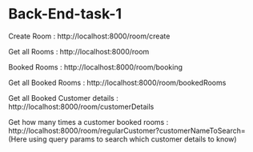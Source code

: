 # Back-End-task-1
Create Room : http://localhost:8000/room/create

Get all Rooms : http://localhost:8000/room

Booked Rooms : http://localhost:8000/room/booking

Get all Booked Rooms : http://localhost:8000/room/bookedRooms

Get all Booked Customer details : http://localhost:8000/room/customerDetails

Get how many times a customer booked rooms : http://localhost:8000/room/regularCustomer?customerNameToSearch= (Here using query params to search which customer details to know)
